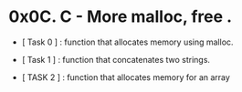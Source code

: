 # 0x0C. C - More malloc, free .


- [ Task 0 ] :  function that allocates memory using malloc.

- [ Task 1 ] :  function that concatenates two strings.

- [ TASK 2 ] : function that allocates memory for an array